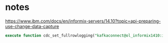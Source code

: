 # notes

https://www.ibm.com/docs/en/informix-servers/14.10?topic=api-preparing-use-change-data-capture

```sql
execute function cdc_set_fullrowlogging("kafkaconnect@ol_informix1410:informix.simple_one",1)
```
